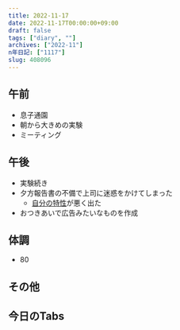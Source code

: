 ```yaml
---
title: 2022-11-17
date: 2022-11-17T00:00:00+09:00
draft: false
tags: ["diary", ""]
archives: ["2022-11"]
n年日記: ["1117"]
slug: 408096
---
```

## 午前
- 息子通園
- 朝から大きめの実験
- ミーティング
## 午後
- 実験続き
- 夕方報告書の不備で上司に迷惑をかけてしまった
  - [自分の特性](https://scrapbox.io/sk85/%E8%87%AA%E5%88%86%E3%81%AE%E7%89%B9%E6%80%A7#6375edec2309eb001d514aed)が悪く出た
- おつきあいで広告みたいなものを作成
## 体調
- 80
## その他
## 今日のTabs